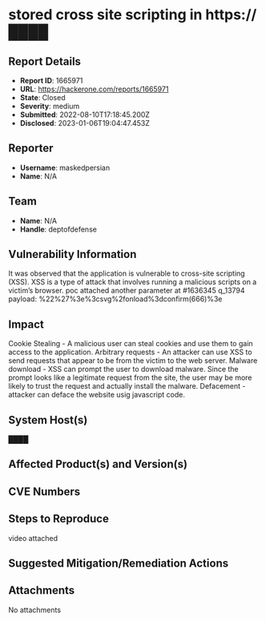 # stored cross site scripting in https://████

## Report Details
- **Report ID**: 1665971
- **URL**: https://hackerone.com/reports/1665971
- **State**: Closed
- **Severity**: medium
- **Submitted**: 2022-08-10T17:18:45.200Z
- **Disclosed**: 2023-01-06T19:04:47.453Z

## Reporter
- **Username**: maskedpersian
- **Name**: N/A

## Team
- **Name**: N/A
- **Handle**: deptofdefense

## Vulnerability Information
It was observed that the application is vulnerable to cross-site scripting (XSS). XSS is a type of attack that involves running a malicious scripts on a victim’s browser.
poc attached
another parameter at #1636345
q_13794
payload: %22%27%3e%3csvg%2fonload%3dconfirm(666)%3e

## Impact

Cookie Stealing - A malicious user can steal cookies and use them to gain access to the application.
Arbitrary requests - An attacker can use XSS to send requests that appear to be from the victim to the web server.
Malware download - XSS can prompt the user to download malware. Since the prompt looks like a legitimate request from the
site, the user may be more likely to trust the request and actually install the malware.
Defacement - attacker can deface the website usig javascript code.

## System Host(s)
████

## Affected Product(s) and Version(s)


## CVE Numbers


## Steps to Reproduce
video attached

## Suggested Mitigation/Remediation Actions




## Attachments
No attachments
